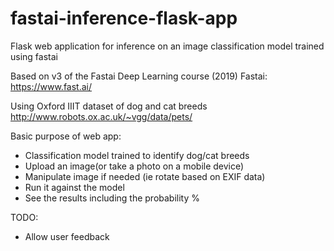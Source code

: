 # fastai-inference-flask-app
Flask web application for inference on an image classification model trained using fastai

Based on v3 of the Fastai Deep Learning course (2019)
Fastai: https://www.fast.ai/

Using Oxford IIIT dataset of dog and cat breeds
http://www.robots.ox.ac.uk/~vgg/data/pets/

Basic purpose of web app:
* Classification model trained to identify dog/cat breeds
* Upload an image(or take a photo on a mobile device)
* Manipulate image if needed (ie rotate based on EXIF data)
* Run it against the model
* See the results including the probability %

TODO:
* Allow user feedback

